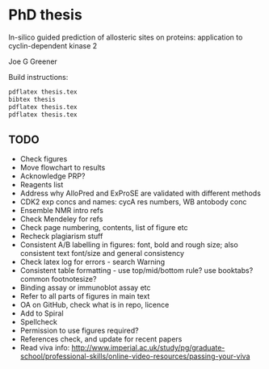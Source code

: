 # PhD thesis

In-silico guided prediction of allosteric sites on proteins: application to cyclin-dependent kinase 2

Joe G Greener

Build instructions:
```bash
pdflatex thesis.tex
bibtex thesis
pdflatex thesis.tex
pdflatex thesis.tex
```


## TODO

- Check figures
- Move flowchart to results
- Acknowledge PRP?
- Reagents list
- Address why AlloPred and ExProSE are validated with different methods
- CDK2 exp concs and names: cycA res numbers, WB antobody conc
- Ensemble NMR intro refs
- Check Mendeley for refs
- Check page numbering, contents, list of figure etc
- Recheck plagiarism stuff
- Consistent A/B labelling in figures: font, bold and rough size; also consistent text font/size and general consistency
- Check latex log for errors - search Warning
- Consistent table formatting - use top/mid/bottom rule? use booktabs? common footnotesize?
- Binding assay or immunoblot assay etc
- Refer to all parts of figures in main text
- OA on GitHub, check what is in repo, licence
- Add to Spiral
- Spellcheck
- Permission to use figures required?
- References check, and update for recent papers
- Read viva info: http://www.imperial.ac.uk/study/pg/graduate-school/professional-skills/online-video-resources/passing-your-viva
